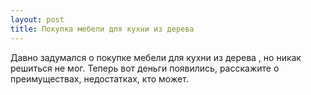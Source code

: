 ```yaml
---
layout: post 
title: Покупка мебели для кухни из дерева 
--- 
```

Давно задумался о покупке мебели для кухни из дерева , но никак решиться не мог. Теперь вот деньги появились, расскажите о преимуществах, недостатках, кто может.

